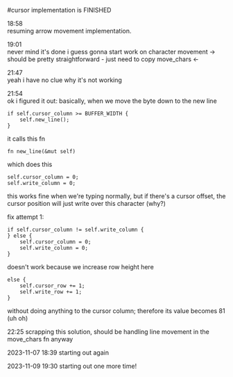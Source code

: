 #cursor implementation is FINISHED

18:58   
resuming arrow movement implementation.

19:01   
never mind it's done i guess
gonna start work on character movement ->
should be pretty straightforward - just need to copy move_chars <-

21:47   
yeah i have no clue why it's not working

21:54    
ok i figured it out:
basically, when we move the byte down to the new line
```
if self.cursor_column >= BUFFER_WIDTH {
    self.new_line();
}
```

it calls this fn
```
fn new_line(&mut self)
```

which does this
```
self.cursor_column = 0;
self.write_column = 0;
```
this works fine when we're typing normally, but if there's a cursor offset, the cursor position will just write over this character (why?)

fix attempt 1:
```
if self.cursor_column != self.write_column {
} else {
    self.cursor_column = 0;
    self.write_column = 0;
}
```

doesn't work because we increase row height here
```
else {
    self.cursor_row += 1;
    self.write_row += 1;
}
```

without doing anything to the cursor column; therefore its value becomes 81 (uh oh)

22:25
scrapping this solution, should be handling line movement in the move_chars fn anyway

2023-11-07
18:39
starting out again

2023-11-09
19:30
starting out one more time!

